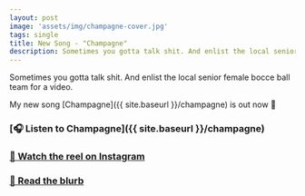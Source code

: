 ```yaml
---
layout: post
image: 'assets/img/champagne-cover.jpg'
tags: single
title: New Song - "Champagne"
description: Sometimes you gotta talk shit. And enlist the local senior female bocce ball team for a video.
---
```


Sometimes you gotta talk shit. And enlist the local senior female bocce ball team for a video.

My new song [Champagne]({{ site.baseurl }}/champagne) is out now 🍾

### [🎧 Listen to Champagne]({{ site.baseurl }}/champagne)

### [🎥  Watch the reel on Instagram](https://www.instagram.com/reel/CyVzR-9q7in/)

### [📄  Read the blurb](https://dylanhand.substack.com/p/champagne)
